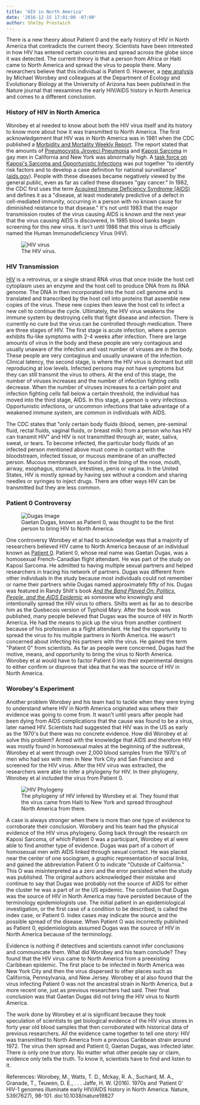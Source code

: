 ```yaml
---
title: 'HIV in North America'
date: '2016-12-15 17:01:00 -07:00'
author: Shelby Prestwich
---
```


There is a new theory about Patient 0 and the early history of HIV in North America that contradicts the current theory.  Scientists have been interested in how HIV has entered certain countries and spread across the globe since it was detected. The current theory is that a person from Africa or Haiti came to North America and spread the virus to people there. Many researchers believe that this individual is Patient 0. However, a [new analysis](http://www.nature.com/nature/journal/v539/n7627/full/nature19827.html) by Michael Worobey and colleagues at the Department of Ecology and Evolutionary Biology at the University of Arizona has been published in the Nature journal that reexamines the early HIV/AIDS history in North America and comes to a different conclusion.

### History of HIV in North America ###

Worobey et al needed to know about both the HIV virus itself and its history to know more about how it was transmitted to North America.  The first acknowledgement that HIV was in North America was in 1981 when the CDC published a [Morbidity and Mortality Weekly Report](https://www.cdc.gov/mmwr/preview/mmwrhtml/june_5.htm).  The report stated that the amounts of [Pneumocystis Jiroveci Pneumonia](https://en.wikipedia.org/wiki/Pneumocystis_pneumonia) and [Kaposi Sarcoma](https://en.wikipedia.org/wiki/Kaposi%27s_sarcoma) in gay men in California and New York was abnormally high.  A [task force on Kaposi's Sarcoma and Opportunistic Infections](https://history.nih.gov/nihinownwords/docs/curran1_02.html) was put together "to identify risk factors and to develop a case definition for national surveillance" ([aids.gov](https://www.aids.gov/hiv-aids-basics/hiv-aids-101/aids-timeline/)).  People with these diseases became negatively viewed by the general public, even as far as called these diseases "gay cancer."  In 1982, the CDC first uses the term [Acquired Immune Deficiency Syndrome (AIDS)](https://www.cdc.gov/hiv/default.html/) and defines it as a "disease, at least moderately predictive of a defect in cell-mediated immunity, occurring in a person with no known cause for diminished reistance to that disease."  It's not until 1983 that the major transmission routes of the virus causing AIDS is known and the next year that the virus causing AIDS is discovered,  In 1985 blood banks begin screening for this new virus.  It isn't until 1986 that this virus is officially named the Human Immunodeficiency Virus (HIV).

<!--more-->

<figure>
<img src="/uploads/2016/HIV virus image.png" alt="HIV virus"/>
<figcaption>
The HIV virus.
</figcaption>
</figure>

### HIV Transmission ###

[HIV](https://www.cdc.gov/hiv/default.html/) is a retrovirus, or a single strand RNA virus that once inside the host cell cytoplasm uses an enzyme and the host cell to produce DNA from its RNA genome.  The DNA in then incorporated into the host cell genome and is translated and transcribed by the host cell into proteins that assemble new copies of the virus.  These new copies then leave the host cell to infect a new cell to continue the cycle.  Ultimately, the HIV virus weakens the immune system by destroying cells that fight disease and infection.  There is currently no cure but the virus can be controlled through medication.  There are three stages of HIV.  The first stage is acute infection, where a person exhibits flu-like symptoms with 2-4 weeks after infection.  There are large amounts of virus in the body and these people are very contagious and usually unaware of the infection and vast number of viruses are in the body.  These people are very contagious and usually unaware of the infection.  Clinical latency, the second stage, is where the HIV virus is dormant but still reproducing at low levels.  Infected persons may not have symptoms but they can still transmit the virus to others.  At the end of this stage, the number of viruses increases and the number of infection fighting cells decrease.  When the number of viruses increases to a certain point and infection fighting cells fall below a certain threshold, the individual has moved into the third stage, AIDS.  In this stage, a person is very infectious.  Opportunistic  infections, or uncommon infections that take advantage of a weakened immune system, are common in individuals with AIDS.

The CDC states that "only certain body fluids (blood, semen, pre-seminal fluid, rectal fluids, vaginal fluids, or breast milk) from a person who has HIV can transmit HIV" and HIV is not transmitted through air, water, saliva, sweat, or tears.  To become infected, the particular body fluids of an infected person mentioned above must come in contact with the bloodstream, infected tissue, or mucous membrane of an unaffected person.  Mucous membranes are found in the lining of the nose, mouth, airway, esophagus, stomach, intestines, penis or vagina.  In the United States, HIV is mostly spread by having sex without a condom and sharing needles or syringes to inject drugs.  There are other ways HIV can be transmitted but they are less common.

### Patient 0 Controversy ###

<figure>
<img src="/uploads/2016/dugas picture.png" alt="Dugas Image"/>
<figcaption>
Gaetan Dugas, known as Patient 0, was thought to be the first person to bring HIV to North America.
</figcaption>
</figure>

One controversy Worobey et al had to acknowledge was that a majority of researchers believed HIV came to North America because of an individual known as [Patient 0](https://en.wikipedia.org/wiki/Ga%C3%ABtan_Dugas). Patient 0, whose real name was Gaetan Dugas, was a homosexual French-Canadian flight attendant.  He was part of the study on Kaposi Sarcoma.  He admitted to having multiple sexual partners and helped researchers in tracing his network of partners.  Dugas was different from other individuals in the study because most individuals could not remember or name their partners while Dugas named approximately fifty of his.  Dugas was featured in Randy Shilt's book [*And the Band Played On: Politics, People, and the AIDS Epidemic*](https://en.wikipedia.org/wiki/And_the_Band_Played_On) as someone who knowingly and intentionally spread the HIV virus to others. Shilts went as far as to describe him as the Quebecois version of Typhoid Mary.  After the book was published, many people believed that Dugas was the source of HIV in North America.  He had the means to pick up the virus from another continent because of his profession as a flight attendant.  He had the opportunity to spread the virus to his multiple partners in North America.  He wasn't concerned about infecting his partners with the virus.  He gained the term "Patient 0" from scientists.  As far as people were concerned, Dugas had the motive, means, and opportunity to bring the virus to North America.  Worobey et al would have to factor Patient 0 into their experimental designs to either confirm or disprove that idea that he was the source of HIV in North America.

### Worobey's Experiment ###

Another problem Worobey and his team had to tackle when they were trying to understand where HIV in North America originated was where their evidence was going to come from.  It wasn't until years after people had been dying from AIDS complications that the cause was found to be a virus, later named HIV.  Scientists had suggested that HIV was in the US as early as the 1970's but there was no concrete evidence.  How did Worobey et al solve this problem?  Armed with the knowledge that AIDS and therefore HIV was mostly found in homosexual males at the beginning of the outbreak, Worobey et al went through over 2,000 blood samples from the 1970's of men who had sex with men in New York City and San Francisco and screened for the HIV virus.  After the HIV virus was extracted, the researchers were able to infer a phylogeny for HIV.  In their phylogeny, Worobey et al included the virus from Patient 0.  

<figure>
<img src="/uploads/2016/HIV phylogeny.png" alt="HIV Phylogeny"/>
<figcaption>
The phylogeny of HIV infered by Worobey et al.  They found that the virus came from Haiti to New York and spread throughout North America from there.
</figcaption>
</figure>

A case is always stronger when there is more than one type of evidence to corroborate their conclusion.  Worobery and his team had the physical evidence of the HIV virus phylogeny.  Going back through the research on Kaposi Sarcoma, of which Patient 0 was a participant, Worobey et al were able to find another type of evidence.  Dugas was part of a cohort of homosexual men with AIDS linked through sexual contact.  He was placed near the center of one sociogram, a graphic representation of social links, and gained the abbreviation Patient O to indicate "Outside of California."  This O was misinterpreted as a zero and the error persisted when the study was published.  The original authors acknowledged their mistake and continue to say that Dugas was probably not the source of AIDS for either the cluster he was a part of or the US epidemic.  The confusion that Dugas was the source of HIV in North America may have persisted because of the terminology epidemiologists use.  The initial patient in an epidemiological investigation, or the first case of a condition to be described, is called the index case, or Patient 0.  Index cases may indicate the source and the possible spread of the disease.  When Patient O was incorrectly published as Patient 0, epidemiologists assumed Dugas was the source of HIV in North America because of the terminology.   

Evidence is nothing if detectives and scientists cannot infer conclusions and communicate them.  What did Worobey and his team conclude?  They found that the HIV virus came to North America from a preexisting Caribbean epidemic.  The first place to be infected in North America was New York City and then the virus dispersed to other places such as California, Pennsylvania, and New Jersey.  Worobey et al also found that the virus infecting Patient 0 was not the ancestral strain in North America, but a more recent one, just as previous researchers had said.  Their final conclusion was that Gaetan Dugas did not bring the HIV virus to North America.

The work done by Worobey et al is significant because they took speculation of scientists to get biological evidence of the HIV virus stores in forty year old blood samples that then corroborated with historical data of previous researchers.  All the evidence came together to tell one story: HIV was transmitted to North America from a previous Caribbean strain around 1972.  The virus then spread and Patient 0, Gaetan Dugas, was infected later.  There is only one true story.  No matter what other people say or claim, evidence only tells the truth.  To know it, scientists have to find and listen to it.

References:
Worobey, M., Watts, T. D., Mckay, R. A., Suchard, M. A., Granade, T., Teuwen, D. E., . . . Jaffe, H. W. (2016). 1970s and ‘Patient 0’ HIV-1 genomes illuminate early HIV/AIDS history in North America. Nature, 539(7627), 98-101. doi:10.1038/nature19827
